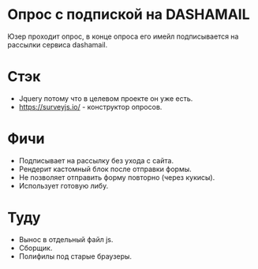# Опрос с подпиской на DASHAMAIL
Юзер проходит опрос, в конце опроса его имейл подписывается на рассылки сервиса dashamail.

# Стэк
- Jquery потому что в целевом проекте он уже есть.
- https://surveyjs.io/ - конструктор опросов.

# Фичи
- Подписывает на рассылку без ухода с сайта.
- Рендерит кастомный блок после отправки формы.
- Не позволяет отправить форму повторно (через кукисы).
- Использует готовую либу.

# Туду
- Вынос в отдельный файл js.
- Сборщик.
- Полифилы под старые браузеры.
